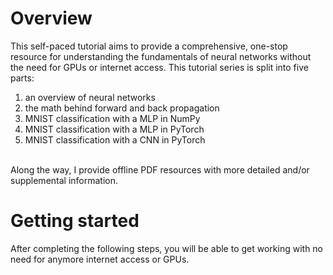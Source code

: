 # Overview
This self-paced tutorial aims to provide a comprehensive, one-stop resource for understanding the fundamentals of neural networks without the need for GPUs or internet access.  This tutorial series is split into five parts:
1. an overview of neural networks
2. the math behind forward and back propagation
3. MNIST classification with a MLP in NumPy
4. MNIST classification with a MLP in PyTorch
5. MNIST classification with a CNN in PyTorch
<br>
Along the way, I provide offline PDF resources with more detailed and/or supplemental information.

# Getting started
After completing the following steps, you will be able to get working with no need for anymore internet access or GPUs.

